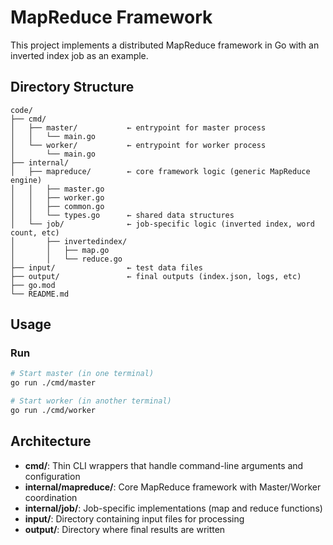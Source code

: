 # MapReduce Framework

This project implements a distributed MapReduce framework in Go with an inverted index job as an example.

## Directory Structure

```
code/
├── cmd/
│   ├── master/           ← entrypoint for master process
│   │   └── main.go
│   └── worker/           ← entrypoint for worker process
│       └── main.go
├── internal/
│   ├── mapreduce/        ← core framework logic (generic MapReduce engine)
│   │   ├── master.go
│   │   ├── worker.go
│   │   ├── common.go
│   │   └── types.go      ← shared data structures
│   └── job/              ← job-specific logic (inverted index, word count, etc)
│       ├── invertedindex/
│       │   ├── map.go
│       │   └── reduce.go
├── input/                ← test data files
├── output/               ← final outputs (index.json, logs, etc)
├── go.mod
└── README.md
```

## Usage


### Run

```bash
# Start master (in one terminal)
go run ./cmd/master

# Start worker (in another terminal)
go run ./cmd/worker
```

## Architecture

- **cmd/**: Thin CLI wrappers that handle command-line arguments and configuration
- **internal/mapreduce/**: Core MapReduce framework with Master/Worker coordination
- **internal/job/**: Job-specific implementations (map and reduce functions)
- **input/**: Directory containing input files for processing
- **output/**: Directory where final results are written
